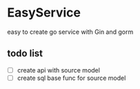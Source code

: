 # EasyService

easy to create go service with Gin and gorm

## todo list

- [ ] create api with source model
- [ ] create sql base func for source model
